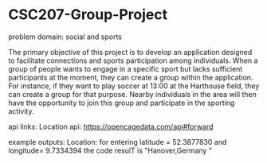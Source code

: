 # CSC207-Group-Project

problem domain: social and sports 

The primary objective of this project is to develop an application designed to facilitate connections
and sports participation among individuals. When a group of people wants to engage in a specific sport but
lacks sufficient participants at the moment, they can create a group within the application. 
For instance, if they want to play soccer at 13:00 at the Harthouse field, they can create a group
for that purpose. Nearby individuals in the area will then have the opportunity to join this group
and participate in the sporting activity.

api links:
Location api: https://opencagedata.com/api#forward


example outputs:
Location: for entering latitude = 52.3877830 and longitude= 9.7334394 the code resulT is "Hanover,Germany " 
